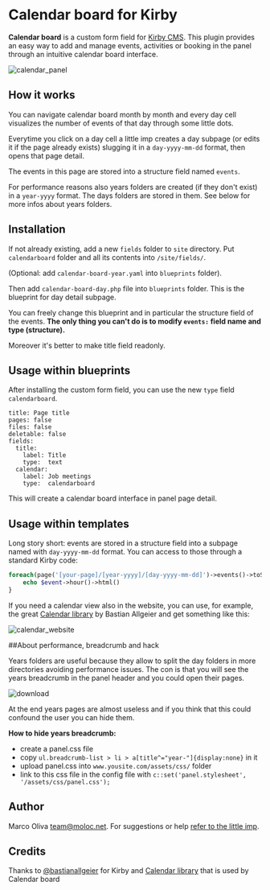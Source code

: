 # Calendar board for Kirby
**Calendar board** is a custom form field for [Kirby CMS](https://getkirby.com/).
This plugin provides an easy way to add and manage events, activities or booking in the panel through an intuitive calendar board interface.

![calendar_panel](https://cloud.githubusercontent.com/assets/11831276/12672758/d4f6b954-c678-11e5-9dd7-60a4e67c2f71.png)

## How it works
You can navigate calendar board month by month and every day cell visualizes the number of events of that day through some little dots.

Everytime you click on a day cell a little imp creates a day subpage (or edits it if the page already exists) slugging it in a ```day-yyyy-mm-dd``` format, then opens that page detail.

The events in this page are stored into a structure field named ```events```.

For performance reasons also years folders are created (if they don't exist) in a ```year-yyyy``` format.
The days folders are stored in them. See below for more infos about years folders.

## Installation
If not already existing, add a new ```fields``` folder to ```site``` directory.
Put ```calendarboard``` folder and all its contents into ```/site/fields/```.

(Optional: add ```calendar-board-year.yaml``` into ```blueprints``` folder).

Then add ```calendar-board-day.php``` file into ```blueprints``` folder.
This is the blueprint for day detail subpage.

You can freely change this blueprint and in particular the structure field of the events.
**The only thing you can't do is to modify ```events:``` field name and type (structure).**

Moreover it's better to make title field readonly.

## Usage within blueprints
After installing the custom form field, you can use the new ```type``` field ```calendarboard```.

```
title: Page title
pages: false
files: false
deletable: false
fields:
  title:
    label: Title
    type:  text   
  calendar:
    label: Job meetings
    type:  calendarboard
```

This will create a calendar board interface in panel page detail.

## Usage within templates
Long story short: events are stored in a structure field into a subpage named with ```day-yyyy-mm-dd``` format.
You can access to those through a standard Kirby code:

```php
foreach(page('[your-page]/[year-yyyy]/[day-yyyy-mm-dd]')->events()->toStructure() as $event){
    echo $event->hour()->html()
}
```

If you need a calendar view also in the website, you can use, for example, the great [Calendar library](https://github.com/bastianallgeier/calendar) by Bastian Allgeier and get something like this:

![calendar_website](https://cloud.githubusercontent.com/assets/11831276/12672797/1022b3fc-c679-11e5-81d2-a65be9c15e1a.png)

##About performance, breadcrumb and hack

Years folders are useful because they allow to split the day folders in more directories avoiding performance issues.
The con is that you will see the years breadcrumb in the panel header and you could open their pages.

![download](https://cloud.githubusercontent.com/assets/11831276/12788147/c333bb3a-ca98-11e5-9e84-ec1398095a56.png)

At the end years pages are almost useless and if you think that this could confound the user you can hide them.

**How to hide years breadcrumb:**

- create a panel.css file
- copy ``` ul.breadcrumb-list > li > a[title^="year-"]{display:none} ``` in it
- upload panel.css into ``` www.yousite.com/assets/css/ ``` folder
- link to this css file in the config file with ```c::set('panel.stylesheet', '/assets/css/panel.css'); ```


## Author
Marco Oliva <team@moloc.net>. 
For suggestions or help [refer to the little imp](https://github.com/molocLab/kirby-calendar-board/issues/new).

## Credits
Thanks to [@bastianallgeier](https://github.com/bastianallgeier) for Kirby and [Calendar library](https://github.com/bastianallgeier/calendar) that is used by Calendar board
